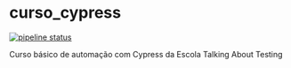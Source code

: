 # curso_cypress

[![pipeline status](https://gitlab.com/nakamuraakemi/qa_walmyr_basico/badges/master/pipeline.svg)](https://gitlab.com/nakamuraakemi/qa_walmyr_basico/-/commits/master)

Curso básico de automação com Cypress da Escola Talking About Testing